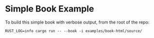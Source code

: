 # Simple Book Example

To build this simple book with verbose output,
from the root of the repo:

```
RUST_LOG=info cargo run -- --book -i examples/book-html/source/
```